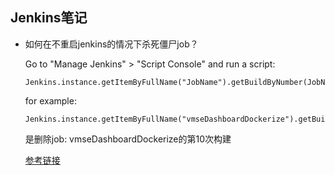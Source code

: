 ## Jenkins笔记

- 如何在不重启jenkins的情况下杀死僵尸job？

  Go to "Manage Jenkins" > "Script Console" and run a script:

  ```
  Jenkins.instance.getItemByFullName("JobName").getBuildByNumber(JobNumber).delete();
  ```

  for example:

  ```
  Jenkins.instance.getItemByFullName("vmseDashboardDockerize").getBuildByNumber(10).delete();
  ```

  是删除job: vmseDashboardDockerize的第10次构建

  [参考链接](https://stackoverflow.com/questions/14456592/how-to-stop-an-unstoppable-zombie-job-on-jenkins-without-restarting-the-server)



